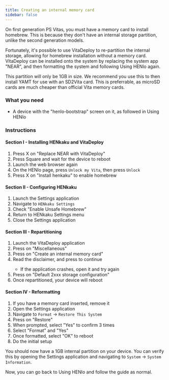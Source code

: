 ```yaml
---
title: Creating an internal memory card
sidebar: false
---
```


On first generation PS Vitas, you must have a memory card to install homebrew. This is because they don't have an internal storage partition, unlike the second generation models.

Fortunately, it's possible to use VitaDeploy to re-partition the internal storage, allowing for homebrew installation without a memory card. VitaDeploy can be installed onto the system by replacing the system app "NEAR", and then formatting the system and following <router-link to="using-henlo">Using HENlo</router-link> again.

This partition will only be 1GB in size. We recommend you use this to then install <router-link to="yamt">YAMT</router-link> for use with an SD2Vita card. This is preferrable, as microSD cards are much cheaper than official Vita memory cards.

### What you need

- A device with the "henlo-bootstrap" screen on it, as followed in <router-link to="using-henlo">Using HENlo</router-link>

### Instructions

#### Section I - Installing HENkaku and VitaDeploy

1. Press X on "Replace NEAR with VitaDeploy"
1. Press Square and wait for the device to reboot
1. Launch the web browser again
1. On the HENlo page, press `Unlock my Vita`, then press `Unlock`
1. Press X on "Install henkaku" to enable homebrew


#### Section II - Configuring HENkaku

1. Launch the Settings application
1. Navigate to `HENkaku Settings`
1. Check "Enable Unsafe Homebrew"
1. Return to HENkaku Settings menu
1. Close the Settings application

#### Section III - Repartitioning

1. Launch the VitaDeploy application
1. Press <Btn btn="confirm" /> on "Miscellaneous"
1. Press <Btn btn="confirm" /> on "Create an internal memory card"
1. Read the disclaimer, and press <Btn btn="confirm" /> to continue
    - If the application crashes, open it and try again
1. Press <Btn btn="confirm" /> on "Default 2xxx storage configuration"
1. Once repartitioned, your device will reboot

#### Section IV - Reformatting

1. If you have a memory card inserted, remove it
1. Open the Settings application
1. Navigate to `Format` -> `Restore This System`
1. Press <Btn btn="confirm" /> on "Restore"
1. When prompted, select "Yes" to confirm 3 times
1. Select "Format" and "Yes"
1. Once formatted, select "OK" to reboot
1. Do the initial setup

You should now have a 1GB internal partition on your device. You can verify this by opening the Settings application and navigating to `System` -> `System Information`.

Now, you can go back to <router-link to="using-henlo">Using HENlo</router-link> and follow the guide as normal.
